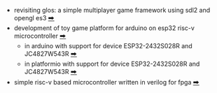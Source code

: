 * revisiting glos: a simple multiplayer game framework using sdl2 and opengl es3 [🠲](https://github.com/calint/glos)
* development of toy game platform for arduino on esp32 risc-v microcontroller [🠲](https://github.com/calint/bam)
  - in arduino with support for device ESP32-2432S028R and JC4827W543R [🠲](https://github.com/calint/arduino-bam)
  - in platformio with support for device ESP32-2432S028R and JC4827W543R [🠲](https://github.com/calint/platformio-bam)
* simple risc-v based microcontroller written in verilog for fpga [🠲](https://github.com/calint/riscv)
